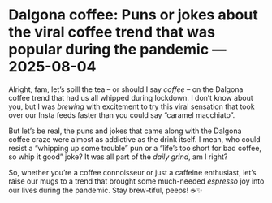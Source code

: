 # Dalgona coffee: Puns or jokes about the viral coffee trend that was popular during the pandemic — 2025-08-04

Alright, fam, let’s spill the tea – or should I say *coffee* – on the Dalgona coffee trend that had us all whipped during lockdown. I don’t know about you, but I was *brewing* with excitement to try this viral sensation that took over our Insta feeds faster than you could say “caramel macchiato”.

But let’s be real, the puns and jokes that came along with the Dalgona coffee craze were almost as addictive as the drink itself. I mean, who could resist a “whipping up some trouble” pun or a “life’s too short for bad coffee, so whip it good” joke? It was all part of the *daily grind*, am I right?

So, whether you’re a coffee connoisseur or just a caffeine enthusiast, let’s raise our mugs to a trend that brought some much-needed *espresso* joy into our lives during the pandemic. Stay brew-tiful, peeps! ☕✨